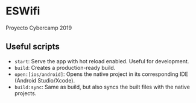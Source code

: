 # ESWifi

Proyecto Cybercamp 2019

## Useful scripts

- `start`: Serve the app with hot reload enabled. Useful for development.
- `build`: Creates a production-ready build.
- `open:[ios/android]`: Opens the native project in its corresponding IDE (Android Studio/Xcode).
- `build:sync`: Same as build, but also syncs the built files with the native projects.
